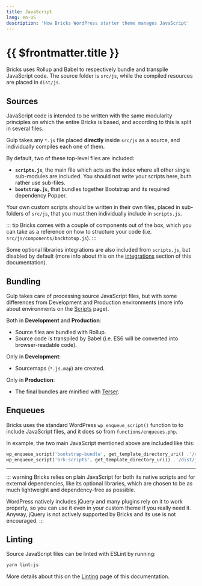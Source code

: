 ```yaml
---
title: JavaScript
lang: en-US
description: 'How Bricks WordPress starter theme manages JavaScript'
---
```


# {{ $frontmatter.title }}

Bricks uses Rollup and Babel to respectively bundle and transpile JavaScript code. The source folder is `src/js`, while the compiled resources are placed in `dist/js`.

## Sources

JavaScript code is intended to be written with the same modularity principles on which the entire Bricks is based, and according to this is split in several files.

Gulp takes any `*.js` file placed **directly** inside `src/js` as a source, and individually compiles each one of them.

By default, two of these top-level files are included:

-   **`scripts.js`**, the main file which acts as the index where all other single sub-modules are included. You should not write your scripts here, buth rather use sub-files.
-   **`bootstrap.js`**, that bundles together Bootstrap and its required dependency Popper.

Your own custom scripts should be written in their own files, placed in sub-folders of `src/js`, that you must then individually include in `scripts.js`.

::: tip
Bricks comes with a couple of components out of the box, which you can take as a reference on how to structure your code (i.e. `src/js/components/backtotop.js`).
:::

Some optional libraries integrations are also included from `scripts.js`, but disabled by default (more info about this on the [integrations](/integrations/) section of this documentation).

## Bundling

Gulp takes care of processing source JavaScript files, but with some differences from Development and Production environments (more info about environments on the [Scripts](/theme/scripts/) page).

Both in **Development** and **Production**:

-   Source files are bundled with Rollup.
-   Source code is transpiled by Babel (i.e. ES6 will be converted into browser-readable code).

Only in **Development**:

-   Sourcemaps (`*.js.map`) are created.

Only in **Production**:

-   The final bundles are minified with [Terser](https://terser.org/).

## Enqueues

Bricks uses the standard WordPress `wp_enqueue_script()` function to to include JavaScript files, and it does so from `functions/enqueues.php`.

In example, the two main JavaScript mentioned above are included like this:

```php
wp_enqueue_script('bootstrap-bundle', get_template_directory_uri() .'/dist/js/bootstrap.min.js', false, $themeVersion, true );
wp_enqueue_script('brk-scripts', get_template_directory_uri() .'/dist/js/scripts.min.js', false, $themeVersion, true );
```

---

::: warning
Bricks relies on plain JavaScript for both its native scripts and for external dependencies, like its optional libraries, which are chosen to be as much lightweight and dependency-free as possible.

WordPress natively includes jQuery and many plugins rely on it to work properly, so you can use it even in your custom theme if you really need it. Anyway, jQuery is not actively supported by Bricks and its use is not encouraged.
:::


## Linting

Source JavaScript files can be linted with ESLint by running:

``` bash
yarn lint:js 
```

More details about this on the [Linting](/theme/linting/) page of this documentation.